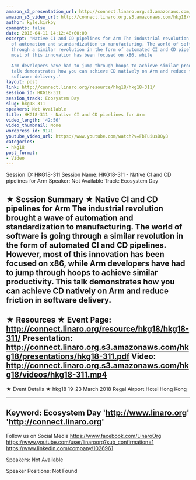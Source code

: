 ```yaml
---
amazon_s3_presentation_url: http://connect.linaro.org.s3.amazonaws.com/hkg18/presentations/hkg18-311.pdf
amazon_s3_video_url: http://connect.linaro.org.s3.amazonaws.com/hkg18/videos/hkg18-311.mp4
author: kyle.kirkby
comments: false
date: 2018-04-11 14:12:48+00:00
excerpt: 'Native CI and CD pipelines for Arm The industrial revolution brought a wave
  of automation and standardization to manufacturing. The world of software is going
  through a similar revolution in the form of automated CI and CD pipelines. However,
  most of this innovation has been focused on x86, while

  Arm developers have had to jump through hoops to achieve similar productivity. This
  talk demonstrates how you can achieve CD natively on Arm and reduce friction in
  software delivery.'
layout: post
link: http://connect.linaro.org/resource/hkg18/hkg18-311/
session_id: HKG18-311
session_track: Ecosystem Day
slug: hkg18-311
speakers: Not Available
title: HKG18-311 - Native CI and CD pipelines for Arm
video_length: '42:56'
video_thumbnail: None
wordpress_id: 9171
youtube_video_url: https://www.youtube.com/watch?v=FbTuiusBOy8
categories:
- hkg18
post_format:
- Video
---
```


Session ID: HKG18-311
Session Name: HKG18-311 - Native CI and CD pipelines for Arm
Speaker: Not Available
Track: Ecosystem Day


★ Session Summary ★
Native CI and CD pipelines for Arm The industrial revolution brought a wave of automation and standardization to manufacturing. The world of software is going through a similar revolution in the form of automated CI and CD pipelines. However, most of this innovation has been focused on x86, while
Arm developers have had to jump through hoops to achieve similar productivity. This talk demonstrates how you can achieve CD natively on Arm and reduce friction in software delivery.
---------------------------------------------------
★ Resources ★
Event Page: http://connect.linaro.org/resource/hkg18/hkg18-311/
Presentation: http://connect.linaro.org.s3.amazonaws.com/hkg18/presentations/hkg18-311.pdf
Video: http://connect.linaro.org.s3.amazonaws.com/hkg18/videos/hkg18-311.mp4
 ---------------------------------------------------
★ Event Details ★
hkg18
19-23 March 2018 
Regal Airport Hotel Hong Kong

---------------------------------------------------
Keyword: Ecosystem Day
'http://www.linaro.org'
'http://connect.linaro.org'
---------------------------------------------------
Follow us on Social Media
https://www.facebook.com/LinaroOrg
https://www.youtube.com/user/linaroorg?sub_confirmation=1
https://www.linkedin.com/company/1026961

Speakers: Not Available

Speaker Positions: Not Found


